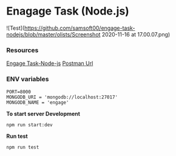 # Enagage Task (Node.js)

![Test](https://github.com/samsoft00/engage-task-nodejs/blob/master/olists/Screenshot 2020-11-16 at 17.00.07.png)

### Resources

[Engage Task-Node-js](https://www.notion.so/Task-Node-js-e5ff906068ac4b8abc245d33e7db5278)
[Postman Url](https://www.getpostman.com/collections/031387a0dc63b44ed2b3)

### ENV variables

```
PORT=8000
MONGODB_URI = 'mongodb://localhost:27017'
MONGODB_NAME = 'engage'
```

**To start server Development**

```
npm run start:dev
```

**Run test**

```
npm run test
```
